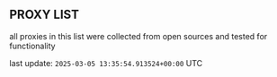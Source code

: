 ## PROXY LIST

all proxies in this list were collected from open sources and tested for functionality

last update: `2025-03-05 13:35:54.913524+00:00` UTC